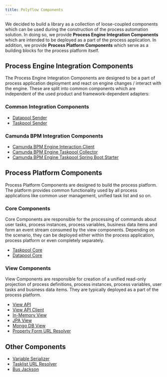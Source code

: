 ```yaml
---
title: Polyflow Components
---
```


We decided to build a library as a collection of loose-coupled components which can be used during the construction
of the process automation solution. In doing so, we provide __Process Engine Integration Components__ which are intended to be deployed as
a part of the process application. In addition, we provide __Process Platform Components__ which serve as a building blocks
for the process platform itself.

## Process Engine Integration Components

The Process Engine Integration Components are designed to be a part of process application deployment
and react on engine changes / interact with the engine. These are split into common components which are
independent of the used product and framework-dependent adapters:

### Common Integration Components

* [Datapool Sender](common-datapool-sender.md)
* [Taskpool Sender](common-taskpool-sender.md)

### Camunda BPM Integration Components

* [Camunda BPM Engine Interaction Client](camunda-interaction-client.md)
* [Camunda BPM Engine Taskpool Collector](camunda-taskpool-collector.md)
* [Camunda BPM Engine Taskpool Spring Boot Starter](camunda-starter.md)

## Process Platform Components

Process Platform Components are designed to build the process platform. The platform provides common functionality used
by all process applications like common user management, unified task list and so on.

### Core Components

Core Components are responsible for the processing of commands about user tasks, process instances, process variables,
business data items and form an event stream consumed by the view components. Depending on the scenario, they can be deployed either within the
process application, process platform or even completely separately.

* [Taskpool Core](core-taskpool.md)
* [Datapool Core](core-datapool.md)

### View Components

View Components are responsible for creation of a unified read-only projection of process definitions, process instances, process variables,
user tasks and business data items. They are typically deployed as a part of the process platform.

* [View API](view-api.md)
* [View API Client](view-api-client.md)
* [In-Memory View](view-simple.md)
* [JPA View](view-jpa.md)
* [Mongo DB View](view-mongo.md)
* [Property Form URL Resolver](view-form-url-resolver.md)

## Other Components

* [Variable Serializer](other-variable-serializer.md)
* [Tasklist URL Resolver](other-tasklist-url-resolver.md)
* [Bus Jackson](other-bus-jackson.md)
